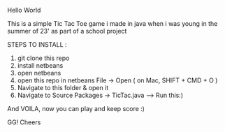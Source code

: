 Hello World

This is a simple Tic Tac Toe game i made in java when i was young in the summer of 23' as part of a school project

STEPS TO INSTALL : 

1) git clone this repo
2) install netbeans
3) open netbeans
4) open this repo in netbeans File -> Open ( on Mac, SHIFT + CMD + O )
5) Navigate to this folder & open it
6) Navigate to Source Packages -> TicTac.java --> Run this:)

And VOILA, now you can play and keep score :)

GG! Cheers
